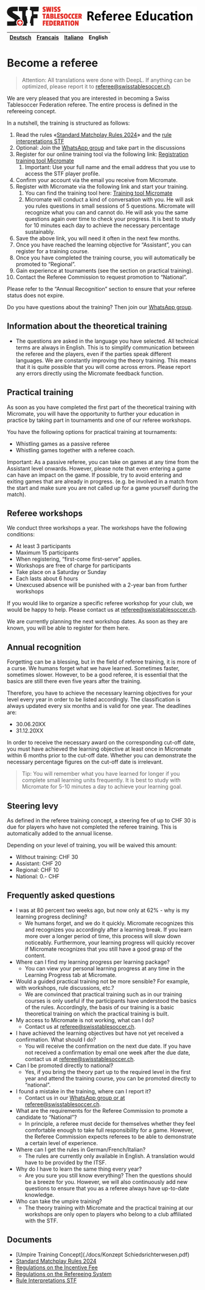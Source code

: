 ![img.png](img/img.png)

|[Deutsch](./README.md)|[Francais](./fr.md)|[Italiano](./it.md)|English|
|---|---|---|---|

# Become a referee

> Attention: All translations were done with DeepL. If anything can be optimized, please report it to referee@swisstablesoccer.ch.

We are very pleased that you are interested in becoming a Swiss Tablesoccer Federation referee. The entire process is defined in the refereeing concept.

In a nutshell, the training is structured as follows:

1. Read the rules «[Standard Matchplay Rules 2024](./docs/Standard_Matchplay_Rules_2024.pdf)» and the [rule interpretations STF](./docs/Regelinterpretationen%20STF.pdf)
2. Optional: Join the [WhatsApp group](./contact.md) and take part in the discussions
3. Register for our online training tool via the following link: [Registration training tool Micromate](https://learn.micromate.ai/registration?orgCode=8955-DEF2-BAF2-F4B1)
    1. Important: Use your full name and the email address that you use to access the STF player profile.
3. Confirm your account via the email you receive from Micromate.
4. Register with Micromate via the following link and start your training.
    1. You can find the training tool here: [Training tool Micromate](https://learn.micromate.ai)
    2. Micromate will conduct a kind of conversation with you. He will ask you rules questions in small sessions of 5 questions. Micromate will recognize what you can and cannot do. He will ask you the same questions again over time to check your progress. It is best to study for 10 minutes each day to achieve the necessary percentage sustainably.
6. Save the above link, you will need it often in the next few months.
7. Once you have reached the learning objective for “Assistant”, you can register for a training course.
8. Once you have completed the training course, you will automatically be promoted to “Regional”.
9. Gain experience at tournaments (see the section on practical training).
10. Contact the Referee Commission to request promotion to “National”.

Please refer to the “Annual Recognition” section to ensure that your referee status does not expire.

Do you have questions about the training? Then join our [WhatsApp group](./contact.md).

## Information about the theoretical training

- The questions are asked in the language you have selected.
All technical terms are always in English. This is to simplify communication between the referee and the players, even if the parties speak different languages.
We are constantly improving the theory training. This means that it is quite possible that you will come across errors. Please report any errors directly using the Micromate feedback function.

## Practical training

As soon as you have completed the first part of the theoretical training with Micromate, you will have the opportunity to further your education in practice by taking part in tournaments and one of our referee workshops.

You have the following options for practical training at tournaments:

- Whistling games as a passive referee
- Whistling games together with a referee coach.

Important: As a passive referee, you can take on games at any time from the Assistant level onwards. However, please note that even entering a game can have an impact on the game. If possible, try to avoid entering and exiting games that are already in progress. (e.g. be involved in a match from the start and make sure you are not called up for a game yourself during the match).

## Referee workshops

We conduct three workshops a year. The workshops have the following conditions:

- At least 3 participants
- Maximum 15 participants
- When registering, “first-come first-serve” applies.
- Workshops are free of charge for participants
- Take place on a Saturday or Sunday
- Each lasts about 6 hours
- Unexcused absence will be punished with a 2-year ban from further workshops

If you would like to organize a specific referee workshop for your club, we would be happy to help. Please contact us at [referee@swisstablesoccer.ch](mailto:referee@swisstablesoccer.ch).

We are currently planning the next workshop dates. As soon as they are known, you will be able to register for them here.

## Annual recognition

Forgetting can be a blessing, but in the field of referee training, it is more of a curse. We humans forget what we have learned. Sometimes faster, sometimes slower. However, to be a good referee, it is essential that the basics are still there even five years after the training.

Therefore, you have to achieve the necessary learning objectives for your level every year in order to be listed accordingly. The classification is always updated every six months and is valid for one year. The deadlines are:

- 30.06.20XX
- 31.12.20XX

In order to receive the necessary award on the corresponding cut-off date, you must have achieved the learning objective at least once in Micromate within 6 months prior to the cut-off date. Whether you can demonstrate the necessary percentage figures on the cut-off date is irrelevant.

> Tip: You will remember what you have learned for longer if you complete small learning units frequently. It is best to study with Micromate for 5-10 minutes a day to achieve your learning goal.

## Steering levy

As defined in the referee training concept, a steering fee of up to CHF 30 is due for players who have not completed the referee training. This is automatically added to the annual license.

Depending on your level of training, you will be waived this amount:

- Without training: CHF 30
- Assistant: CHF 20
- Regional: CHF 10
- National: 0.- CHF

## Frequently asked questions

- I was at 80 percent two weeks ago, but now only at 62% - why is my learning progress declining?
    - We humans forget, and we do it quickly. Micromate recognizes this and recognizes you accordingly after a learning break. If you learn more over a longer period of time, this process will slow down noticeably. Furthermore, your learning progress will quickly recover if Micromate recognizes that you still have a good grasp of the content.
- Where can I find my learning progress per learning package?
    - You can view your personal learning progress at any time in the Learning Progress tab at Micromate.
- Would a guided practical training not be more sensible? For example, with workshops, rule discussions, etc.?
    - We are convinced that practical training such as in our training courses is only useful if the participants have understood the basics of the rules. Accordingly, the basis of our training is a basic theoretical training on which the practical training is built.
- My access to Micromate is not working, what can I do?
    - Contact us at <referee@swisstablesoccer.ch>.
- I have achieved the learning objectives but have not yet received a confirmation. What should I do?
    - You will receive the confirmation on the next due date. If you have not received a confirmation by email one week after the due date, contact us at <referee@swisstablesoccer.ch>.
- Can I be promoted directly to national?
    - Yes, if you bring the theory part up to the required level in the first year and attend the training course, you can be promoted directly to “national”.
- I found a mistake in the training, where can I report it?
    - Contact us in our [WhatsApp group or at referee@swisstablesoccer.ch](./contact.md).
- What are the requirements for the Referee Commission to promote a candidate to “National”?
    - In principle, a referee must decide for themselves whether they feel comfortable enough to take full responsibility for a game. However, the Referee Commission expects referees to be able to demonstrate a certain level of experience.
- Where can I get the rules in German/French/Italian?
    - The rules are currently only available in English. A translation would have to be provided by the ITSF.
- Why do I have to learn the same thing every year?
    - Are you sure you still know everything? Then the questions should be a breeze for you. However, we will also continuously add new questions to ensure that you as a referee always have up-to-date knowledge.
- Who can take the umpire training?
     - The theory training with Micromate and the practical training at our workshops are only open to players who belong to a club affiliated with the STF.

## Documents

- [Umpire Training Concept](./docs/Konzept Schiedsrichterwesen.pdf)
- [Standard Matchplay Rules 2024](./docs/Standard_Matchplay_Rules_2024.pdf)
- [Regulations on the Incentive Fee](./docs/Regulations_on_the_Incentive_Fee.pdf)
- [Regulations on the Refereeing System](./docs/Regulations_on_the_Refereeing_System.pdf)
- [Rule Interpretations STF](./docs/Rule_Interpretations_STF.pdf)
